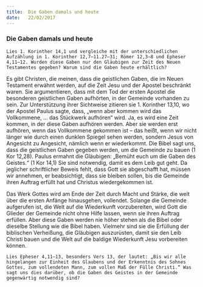 ```yaml
---
title:  Die Gaben damals und heute
date:   22/02/2017
---
```


### Die Gaben damals und heute 

`Lies 1. Korinther 14,1 und vergleiche mit der unterschiedlichen Aufzählung in 1. Korinther 12,7–11.27–31; Römer 12,3–8 und Epheser 4,11–12. Wurden diese Gaben nur den Gläubigen zur Zeit des Neuen Testamentes gegeben? Warum sind die Gaben heute erhältlich?` 

Es gibt Christen, die meinen, dass die geistlichen Gaben, die im Neuen Testament erwähnt werden, auf die Zeit Jesu und der Apostel beschränkt waren. Sie argumentieren, dass mit dem Tod der ersten Apostel die besonderen geistlichen Gaben aufhörten, in der Gemeinde vorhanden zu sein. Zur Unterstützung ihrer Sichtweise zitieren sie 1. Korinther 13,10, wo der Apostel Paulus sagte, dass, „wenn aber kommen wird das Vollkommene, … das Stückwerk aufhören“ wird. Ja, es wird eine Zeit kommen, in der diese Gaben aufhören werden. Aber sie werden erst aufhören, wenn das Vollkommene gekommen ist – das heißt, wenn wir nicht länger wie durch einen dunklen Spiegel sehen werden, sondern Jesus von Angesicht zu Angesicht, nämlich wenn er wiederkommt. Die Bibel sagt uns, dass die geistlichen Gaben gegeben werden, um die Gemeinde zu bauen (1 Kor 12,28). Paulus ermahnt die Gläubigen: „Bemüht euch um die Gaben des Geistes.“ (1 Kor 14,1) Sie sind notwendig, damit es dem Leib gut geht. Da jeglicher schriftlicher Beweis fehlt, dass Gott sie abgeschafft hat, müssen wir annehmen, er beabsichtigt, dass sie bleiben sollen, bis die Gemeinde ihren Auftrag erfüllt hat und Christus wiedergekommen ist. 

Das Werk Gottes wird am Ende der Zeit durch Macht und Stärke, die weit über die ersten Anfänge hinausgehen, vollendet. Solange die Gemeinde aufgerufen ist, die Welt auf die Wiederkunft vorzubereiten, wird Gott die Glieder der Gemeinde nicht ohne Hilfe lassen, wenn sie ihren Auftrag erfüllen. Aber diese Gaben werden nie höher stehen als die Bibel oder dieselbe Stellung wie die Bibel haben. Vielmehr sind sie die Erfüllung der biblischen Verheißung, die Gläubigen auszurüsten, damit sie den Leib Christi bauen und die Welt auf die baldige Wiederkunft Jesu vorbereiten können. 

`Lies Epheser 4,11–13, besonders Vers 13, der lautet: „Bis wir alle hingelangen zur Einheit des Glaubens und der Erkenntnis des Sohnes Gottes, zum vollendeten Mann, zum vollen Maß der Fülle Christi.“ Was sagt uns dies darüber, ob die Gaben des Geistes in der Gemeinde gegenwärtig notwendig sind?` 
